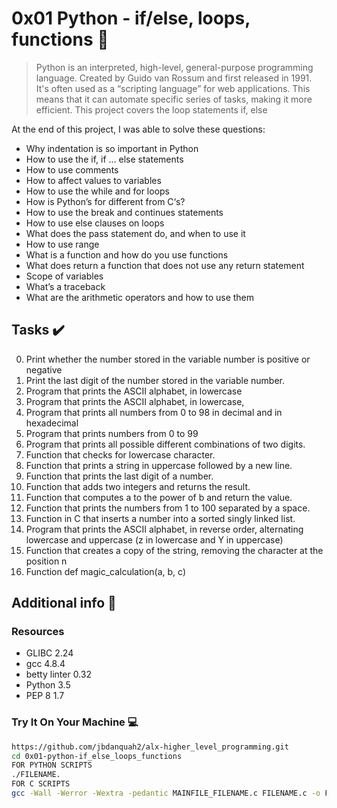 # 0x01 Python - if/else, loops, functions :snake:

> Python is an interpreted, high-level, general-purpose programming language. Created by Guido van Rossum and first released in 1991. It's often used as a “scripting language” for web applications. This means that it can automate specific series of tasks, making it more efficient. This project covers the loop statements if, else

At the end of this project, I was able to solve these questions:
  
* Why indentation is so important in Python
* How to use the if, if ... else statements
* How to use comments
* How to affect values to variables
* How to use the while and for loops
* How is Python’s for different from C‘s?
* How to use the break and continues statements
* How to use else clauses on loops
* What does the pass statement do, and when to use it
* How to use range
* What is a function and how do you use functions
* What does return a function that does not use any return statement
* Scope of variables
* What’s a traceback
* What are the arithmetic operators and how to use them

## Tasks :heavy_check_mark:

0. Print whether the number stored in the variable number is positive or negative
1. Print the last digit of the number stored in the variable number.
2. Program that prints the ASCII alphabet, in lowercase
3. Program that prints the ASCII alphabet, in lowercase,
4. Program that prints all numbers from 0 to 98 in decimal and in hexadecimal
5. Program that prints numbers from 0 to 99
6. Program that prints all possible different combinations of two digits.
7. Function that checks for lowercase character.
8. Function that prints a string in uppercase followed by a new line.
9. Function that prints the last digit of a number.
10. Function that adds two integers and returns the result.
11. Function that computes a to the power of b and return the value.
12. Function that prints the numbers from 1 to 100 separated by a space.
13. Function in C that inserts a number into a sorted singly linked list.
14. Program that prints the ASCII alphabet, in reverse order, alternating lowercase and uppercase (z in lowercase and Y in uppercase)
15. Function that creates a copy of the string, removing the character at the position n 
16. Function def magic_calculation(a, b, c)

## Additional info :construction:
### Resources

- GLIBC 2.24
- gcc 4.8.4
- betty linter 0.32
- Python 3.5
- PEP 8 1.7

### Try It On Your Machine :computer:	
```bash
https://github.com/jbdanquah2/alx-higher_level_programming.git
cd 0x01-python-if_else_loops_functions
FOR PYTHON SCRIPTS
./FILENAME.
FOR C SCRIPTS
gcc -Wall -Werror -Wextra -pedantic MAINFILE_FILENAME.c FILENAME.c -o FILENAME
```
